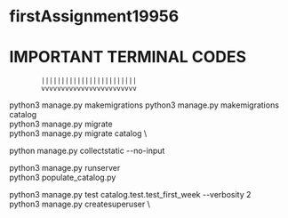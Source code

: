 
# firstAssignment19956

# IMPORTANT TERMINAL CODES

            ||||||||||||||||||||||||
            vvvvvvvvvvvvvvvvvvvvvvvv

python3 manage.py makemigrations 
python3 manage.py makemigrations catalog \
python3 manage.py migrate \
python3 manage.py migrate catalog \

python manage.py collectstatic --no-input

python3 manage.py runserver \
python3 populate_catalog.py 

python3 manage.py test catalog.test.test_first_week --verbosity 2 \
python3 manage.py createsuperuser \

